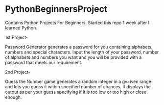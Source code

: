 # PythonBeginnersProject
Contains Python Projects For Beginners.
Started this repo 1 week after I learned Python.

1st Project-

Password Generator generates a password for you containing alphabets, numbers and special characters. Input the length of your password, number of alphabets and numbers you want and you will be provided with a password that meets our requirement.

2nd Project-

Guess the Number game generates a random integer in a gv=iven range and lets you guess it within specified number of chances. It displays the output as per your guess specifying if it is too low or too high or close enough.
